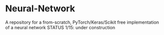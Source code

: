 # Neural-Network
A repository for a from-scratch, PyTorch/Keras/Scikit free implementation of a neural network
STATUS 1/15: under construction
